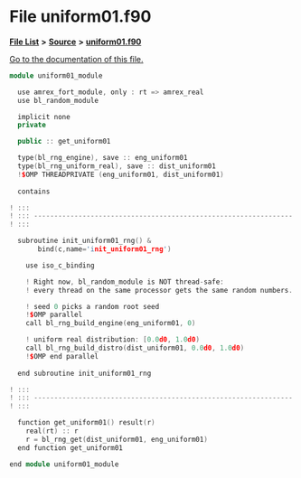 
# File uniform01.f90

[**File List**](files.md) **>** [**Source**](dir_74389ed8173ad57b461b9d623a1f3867.md) **>** [**uniform01.f90**](uniform01_8f90.md)

[Go to the documentation of this file.](uniform01_8f90.md) 


````cpp
module uniform01_module

  use amrex_fort_module, only : rt => amrex_real
  use bl_random_module

  implicit none
  private

  public :: get_uniform01

  type(bl_rng_engine), save :: eng_uniform01
  type(bl_rng_uniform_real), save :: dist_uniform01
  !$OMP THREADPRIVATE (eng_uniform01, dist_uniform01)
  
  contains

! :::
! ::: ----------------------------------------------------------------
! :::

  subroutine init_uniform01_rng() &
       bind(c,name='init_uniform01_rng')

    use iso_c_binding

    ! Right now, bl_random_module is NOT thread-safe:
    ! every thread on the same processor gets the same random numbers.

    ! seed 0 picks a random root seed
    !$OMP parallel
    call bl_rng_build_engine(eng_uniform01, 0)

    ! uniform real distribution: [0.0d0, 1.0d0)
    call bl_rng_build_distro(dist_uniform01, 0.0d0, 1.0d0)
    !$OMP end parallel
    
  end subroutine init_uniform01_rng

! :::
! ::: ----------------------------------------------------------------
! :::

  function get_uniform01() result(r)
    real(rt) :: r
    r = bl_rng_get(dist_uniform01, eng_uniform01)
  end function get_uniform01

end module uniform01_module
````

